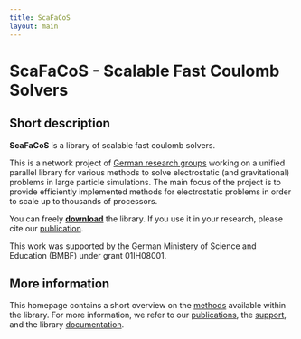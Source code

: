 ```yaml
---
title: ScaFaCoS
layout: main
---
```


# ScaFaCoS - Scalable Fast Coulomb Solvers

## Short description

**ScaFaCoS** is a library of scalable fast coulomb solvers.

This is a network project of [German research groups](./partners.html)
working on a unified parallel library for various methods to solve
electrostatic (and gravitational) problems in large particle
simulations. The main focus of the project is to provide efficiently
implemented methods for electrostatic problems in order to scale up to
thousands of processors.

You can freely [**download**](./download.html) the library. If
you use it in your research, please cite our [publication](./publications.html).

This work was supported by the German Ministery of Science and Education (BMBF) under grant 01IH08001.

## More information

This homepage contains a short overview on the <a href="/methods.html">methods</a>
available within the library. For more information, we refer to our
[publications](./publications.html), the [support](./support.html), and the library
[documentation](./documentation.html).
